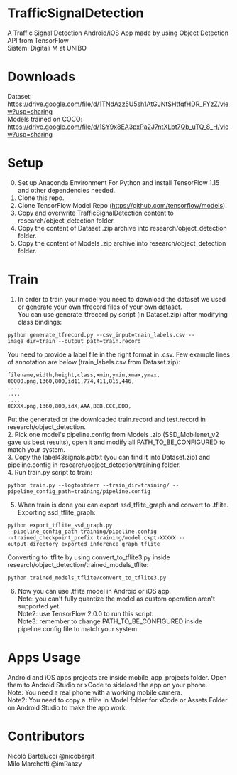 # TrafficSignalDetection
A Traffic Signal Detection Android/iOS App made by using Object Detection API from TensorFlow<br>Sistemi Digitali M at UNIBO
# Downloads
Dataset: https://drive.google.com/file/d/1TNdAzz5U5sh1AtGJNtSHtfqfHDR_FYzZ/view?usp=sharing<br>
Models trained on COCO: https://drive.google.com/file/d/1SY9x8EA3pxPa2J7ntXLbt7Qb_uTQ_8_H/view?usp=sharing
# Setup
0. Set up Anaconda Environment For Python and install TensorFlow 1.15 and other dependencies needed.<br>
1. Clone this repo.<br>
2. Clone TensorFlow Model Repo (https://github.com/tensorflow/models).<br>
3. Copy and overwrite TrafficSignalDetection content to research/object_detection folder.<br>
4. Copy the content of Dataset .zip archive into research/object_detection folder.<br>
5. Copy the content of Models .zip archive into research/object_detection folder.<br>
# Train
1. In order to train your model you need to download the dataset we used or generate your own tfrecord files of your own dataset.<br>
You can use generate_tfrecord.py script (in Dataset.zip) after modifying class bindings:
```
python generate_tfrecord.py --csv_input=train_labels.csv --image_dir=train --output_path=train.record
```
You need to provide a label file in the right format in .csv. 
Few example lines of annotation are below (train_labels.csv from Dataset.zip):
``` 
filename,width,height,class,xmin,ymin,xmax,ymax,
00000.png,1360,800,id11,774,411,815,446, 
....
....
....
00XXX.png,1360,800,idX,AAA,BBB,CCC,DDD,
```
Put the generated or the downloaded train.record and test.record in research/object_detection.<br>
2. Pick one model's pipeline.config from Models .zip (SSD_Mobilenet_v2 gave us best results), open it and modify all PATH_TO_BE_CONFIGURED to match your system. <br>
3. Copy the label43signals.pbtxt (you can find it into Dataset.zip) and pipeline.config in research/object_detection/training folder.<br>
4. Run train.py script to train:
```
python train.py --logtostderr --train_dir=training/ --pipeline_config_path=training/pipeline.config
```
5. When train is done you can export ssd_tflite_graph and convert to .tflite.<br>
Exporting ssd_tflite_graph:
```
python export_tflite_ssd_graph.py 
--pipeline_config_path training/pipeline.config 
--trained_checkpoint_prefix training/model.ckpt-XXXXX --output_directory exported_inference_graph_tflite 
```
Converting to .tflite by using convert_to_tflite3.py inside research/object_detection/trained_models_tflite:
```
python trained_models_tflite/convert_to_tflite3.py
```
6. Now you can use .tflite model in Android or iOS app.<br>
Note: you can't fully quantize the model as custom operation aren't supported yet.<br>
Note2: use TensorFlow 2.0.0 to run this script.<br>
Note3: remember to change PATH_TO_BE_CONFIGURED inside pipeline.config file to match your system.
# Apps Usage 
Android and iOS apps projects are inside mobile_app_projects folder. Open them to Android Studio or xCode to sideload the app on your phone.<br>
Note: You need a real phone with a working mobile camera.<br>
Note2: You need to copy a .tflite in Model folder for xCode or Assets Folder on Android Studio to make the app work.
# Contributors
Nicolò Bartelucci @nicobargit<br>Milo Marchetti @imRaazy
